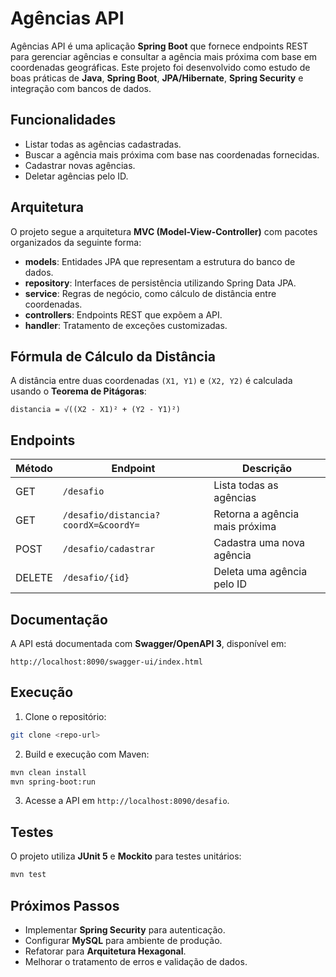 # Agências API

Agências API é uma aplicação **Spring Boot** que fornece endpoints REST para gerenciar agências e consultar a agência mais próxima com base em coordenadas geográficas. Este projeto foi desenvolvido como estudo de boas práticas de **Java**, **Spring Boot**, **JPA/Hibernate**, **Spring Security** e integração com bancos de dados.

## Funcionalidades

* Listar todas as agências cadastradas.
* Buscar a agência mais próxima com base nas coordenadas fornecidas.
* Cadastrar novas agências.
* Deletar agências pelo ID.

## Arquitetura

O projeto segue a arquitetura **MVC (Model-View-Controller)** com pacotes organizados da seguinte forma:

* **models**: Entidades JPA que representam a estrutura do banco de dados.
* **repository**: Interfaces de persistência utilizando Spring Data JPA.
* **service**: Regras de negócio, como cálculo de distância entre coordenadas.
* **controllers**: Endpoints REST que expõem a API.
* **handler**: Tratamento de exceções customizadas.

## Fórmula de Cálculo da Distância

A distância entre duas coordenadas `(X1, Y1)` e `(X2, Y2)` é calculada usando o **Teorema de Pitágoras**:

```
distancia = √((X2 - X1)² + (Y2 - Y1)²)
```

## Endpoints

| Método | Endpoint                             | Descrição                      |
| ------ | ------------------------------------ | ------------------------------ |
| GET    | `/desafio`                           | Lista todas as agências        |
| GET    | `/desafio/distancia?coordX=&coordY=` | Retorna a agência mais próxima |
| POST   | `/desafio/cadastrar`                 | Cadastra uma nova agência      |
| DELETE | `/desafio/{id}`                      | Deleta uma agência pelo ID     |

## Documentação

A API está documentada com **Swagger/OpenAPI 3**, disponível em:

```
http://localhost:8090/swagger-ui/index.html
```

## Execução

1. Clone o repositório:

```bash
git clone <repo-url>
```

2. Build e execução com Maven:

```bash
mvn clean install
mvn spring-boot:run
```

3. Acesse a API em `http://localhost:8090/desafio`.

## Testes

O projeto utiliza **JUnit 5** e **Mockito** para testes unitários:

```bash
mvn test
```

## Próximos Passos

* Implementar **Spring Security** para autenticação.
* Configurar **MySQL** para ambiente de produção.
* Refatorar para **Arquitetura Hexagonal**.
* Melhorar o tratamento de erros e validação de dados.
